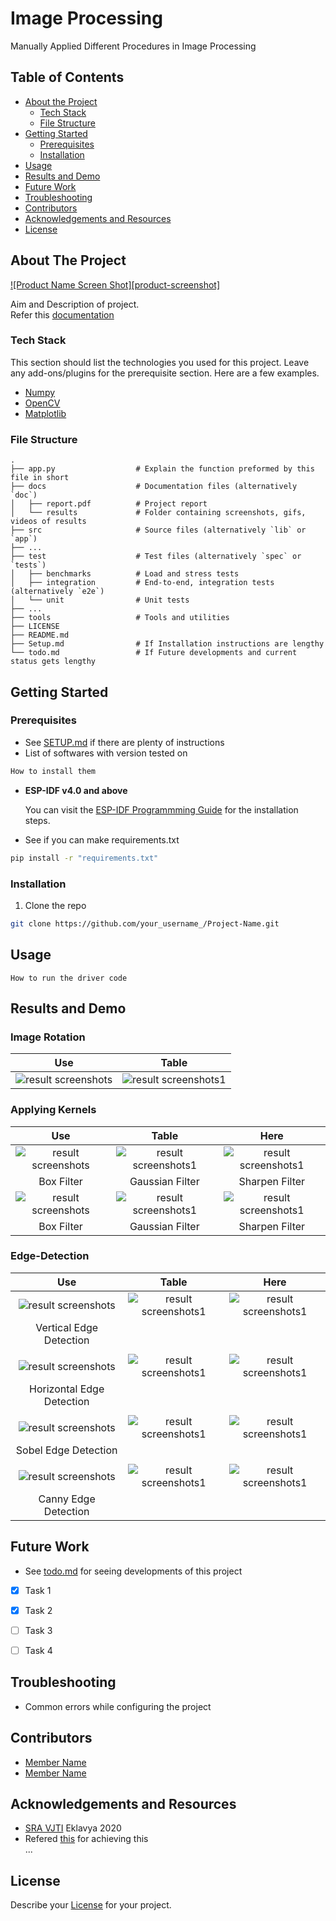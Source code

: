 # Image Processing
Manually Applied Different Procedures in Image Processing  


<!-- TABLE OF CONTENTS -->
## Table of Contents

* [About the Project](#about-the-project)
  * [Tech Stack](#tech-stack)
  * [File Structure](#file-structure)
* [Getting Started](#getting-started)
  * [Prerequisites](#prerequisites)
  * [Installation](#installation)
* [Usage](#usage)
* [Results and Demo](#results-and-demo)
* [Future Work](#future-work)
* [Troubleshooting](#troubleshooting)
* [Contributors](#contributors)
* [Acknowledgements and Resources](#acknowledgements-and-resources)
* [License](#license)


<!-- ABOUT THE PROJECT -->
## About The Project
[![Product Name Screen Shot][product-screenshot]](https://example.com)  

Aim and Description of project.  
Refer this [documentation](https://link/to/report/)

### Tech Stack
This section should list the technologies you used for this project. Leave any add-ons/plugins for the prerequisite section. Here are a few examples.
* [Numpy](https://numpy.org/)
* [OpenCV](https://opencv.org/)
* [Matplotlib](https://matplotlib.org/)  

### File Structure
    .
    ├── app.py                  # Explain the function preformed by this file in short
    ├── docs                    # Documentation files (alternatively `doc`)
    │   ├── report.pdf          # Project report
    │   └── results             # Folder containing screenshots, gifs, videos of results
    ├── src                     # Source files (alternatively `lib` or `app`)
    ├── ...
    ├── test                    # Test files (alternatively `spec` or `tests`)
    │   ├── benchmarks          # Load and stress tests
    │   ├── integration         # End-to-end, integration tests (alternatively `e2e`)
    │   └── unit                # Unit tests
    ├── ...
    ├── tools                   # Tools and utilities
    ├── LICENSE
    ├── README.md
    ├── Setup.md                # If Installation instructions are lengthy
    └── todo.md                 # If Future developments and current status gets lengthy


<!-- GETTING STARTED -->
## Getting Started

### Prerequisites

* See [SETUP.md](https://link/to/setup.md) if there are plenty of instructions
* List of softwares with version tested on
```sh
How to install them
```

* **ESP-IDF v4.0 and above**

  You can visit the [ESP-IDF Programmming Guide](https://docs.espressif.com/projects/esp-idf/en/latest/get-started/index.html#installation-step-by-step) for the installation steps.

* See if you can make requirements.txt  
```sh
pip install -r "requirements.txt"
```

### Installation
1. Clone the repo
```sh
git clone https://github.com/your_username_/Project-Name.git
```


<!-- USAGE EXAMPLES -->
## Usage
```
How to run the driver code
```


<!-- RESULTS AND DEMO -->
## Results and Demo
### Image Rotation
| Use  |  Table  |
|:----:|:-------:|
|![result screenshots](Images/rotate1.png)|![result screenshots1](Images/rotate2.png)|
### Applying Kernels
|  Use  | Table |  Here |
|:-----:|:-----:|:-----:|
|![result screenshots](Images/Blur1(Box).png)|![result screenshots1](Images/Blur1(Gaussian).png)|![result screenshots1](Images/Sharpen1.png)|
|Box Filter|Gaussian Filter|Sharpen Filter|
|![result screenshots](Images/Blur2(Box).png)|![result screenshots1](Images/Blur2(Gaussian).png)|![result screenshots1](Images/Sharpen2better.png)|
|Box Filter|Gaussian Filter|Sharpen Filter|
### Edge-Detection
|  Use |  Table  |  Here |
|:----:|:-------:|:-----:|
|![result screenshots](Images/Vertical1.png)|![result screenshots1](Images/Vertical2.png)|![result screenshots1](Images/Sharpen1.png)|
|Vertical Edge Detection|
||
|![result screenshots](Images/Horizontal1.png)|![result screenshots1](Images/Horizontal2.png)|![result screenshots1](Images/Sharpen1.png)|
|Horizontal Edge Detection|
||
|![result screenshots](Images/Sobel1.png)|![result screenshots1](Images/Sobel2.png)|![result screenshots1](Images/Sharpen1.png)|
|Sobel Edge Detection|
||
|![result screenshots](Images/Canny1.png)|![result screenshots1](Images/Canny2.png)|![result screenshots1](Images/Sharpen1.png)|
|Canny Edge Detection|

<!-- FUTURE WORK -->
## Future Work
* See [todo.md](https://todo.md) for seeing developments of this project
- [x] Task 1
- [x] Task 2
- [ ] Task 3
- [ ] Task 4


<!-- TROUBLESHOOTING -->
## Troubleshooting
* Common errors while configuring the project


<!-- CONTRIBUTORS -->
## Contributors
* [Member Name](https://github.com/id)
* [Member Name](https://github.com/id)


<!-- ACKNOWLEDGEMENTS AND REFERENCES -->
## Acknowledgements and Resources
* [SRA VJTI](http://sra.vjti.info/) Eklavya 2020  
* Refered [this](https://link) for achieving this  
...


<!-- LICENSE -->
## License
Describe your [License](LICENSE) for your project.
